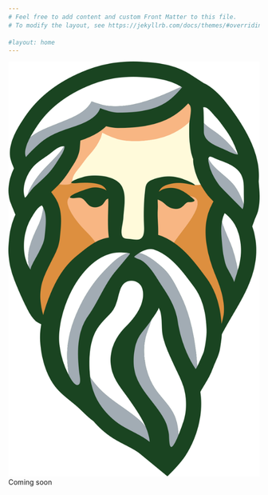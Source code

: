 ```yaml
---
# Feel free to add content and custom Front Matter to this file.
# To modify the layout, see https://jekyllrb.com/docs/themes/#overriding-theme-defaults

#layout: home
---
```

![Socrates logo.png](images%2FSocrates%20logo.png)
Coming soon
